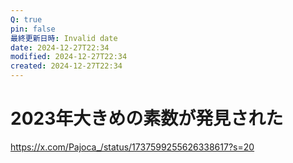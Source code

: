 ```yaml
---
Q: true
pin: false
最終更新日時: Invalid date
date: 2024-12-27T22:34
modified: 2024-12-27T22:34
created: 2024-12-27T22:34
---
```

# 2023年大きめの素数が発見された

https://x.com/Pajoca_/status/1737599255626338617?s=20